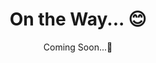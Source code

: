 ---
title: "On the Way... \U0001F60A"
subtitle: "Coming Soon...\U0001F91D"
layout: default
modal-id: 15
tags: policy
project-date: 
thumbnail: project12.jpg
alt: image-alt
---